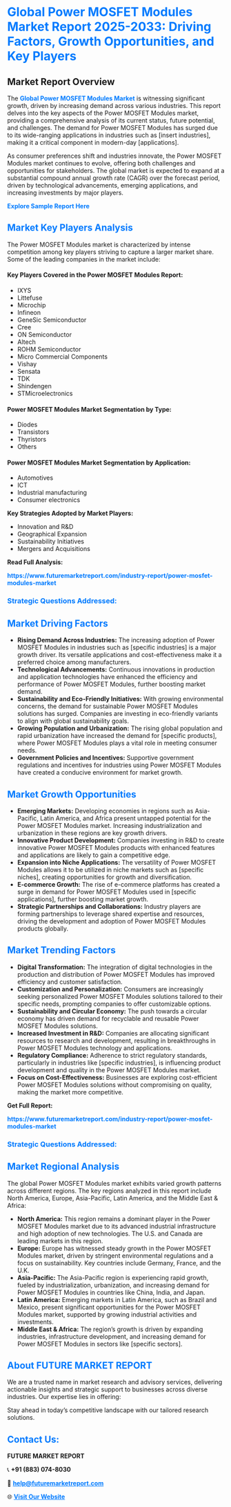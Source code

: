 <h1 style="color: #007BFF;">Global Power MOSFET Modules Market Report 2025-2033: Driving Factors, Growth Opportunities, and Key Players</h1>

<section id="overview">
<h2>Market Report Overview</h2>
<p>The <a href="https://www.futuremarketreport.com/industry-report/power-mosfet-modules-market" style="color: #007BFF; text-decoration: none;"><strong>Global Power MOSFET Modules Market</strong></a> is witnessing significant growth, driven by increasing demand across various industries. This report delves into the key aspects of the Power MOSFET Modules market, providing a comprehensive analysis of its current status, future potential, and challenges. The demand for Power MOSFET Modules has surged due to its wide-ranging applications in industries such as [insert industries], making it a critical component in modern-day [applications].</p>
<p>As consumer preferences shift and industries innovate, the Power MOSFET Modules market continues to evolve, offering both challenges and opportunities for stakeholders. The global market is expected to expand at a substantial compound annual growth rate (CAGR) over the forecast period, driven by technological advancements, emerging applications, and increasing investments by major players.</p>
</section>

<section id="overview">
<p><a href="https://www.futuremarketreport.com/request-sample/reportId=115874" style="color: #007BFF; text-decoration: none;"><strong>Explore Sample Report Here</strong></a></p>
</section>

<section id="key-players">
<h2 style="color: #007BFF;">Market Key Players Analysis</h2>
<p>The Power MOSFET Modules market is characterized by intense competition among key players striving to capture a larger market share. Some of the leading companies in the market include:</p>
<h4>Key Players Covered in the Power MOSFET Modules Report:</h4>
<ul><li>IXYS</li><li>Littefuse</li><li>Microchip</li><li>Infineon</li><li>GeneSic Semiconductor</li><li>Cree</li><li>ON Semiconductor</li><li>Altech</li><li>ROHM Semiconductor</li><li>Micro Commercial Components</li><li>Vishay</li><li>Sensata</li><li>TDK</li><li>Shindengen</li><li>STMicroelectronics</li></ul>
<h4>Power MOSFET Modules Market Segmentation by Type:</h4>
<ul><li>Diodes</li><li>Transistors</li><li>Thyristors</li><li>Others</li></ul>

<h4>Power MOSFET Modules Market Segmentation by Application:</h4>
<ul><li>Automotives</li><li>ICT</li><li>Industrial manufacturing</li><li>Consumer electronics</li></ul>
<p><strong>Key Strategies Adopted by Market Players:</strong></p>
<ul>
<li>Innovation and R&D</li>
<li>Geographical Expansion</li>
<li>Sustainability Initiatives</li>
<li>Mergers and Acquisitions</li>
</ul>
</section>

<section>
<p><strong>Read Full Analysis: </strong></p><a href="https://www.futuremarketreport.com/industry-report/power-mosfet-modules-market" style="color: #007BFF; text-decoration: none;"><strong>https://www.futuremarketreport.com/industry-report/power-mosfet-modules-market</strong></a>
<h3 style="color: #007BFF;">Strategic Questions Addressed:</h3>
</section>

<section id="driving-factors">
<h2 style="color: #007BFF;">Market Driving Factors</h2>
<ul>
<li><strong>Rising Demand Across Industries:</strong> The increasing adoption of Power MOSFET Modules in industries such as [specific industries] is a major growth driver. Its versatile applications and cost-effectiveness make it a preferred choice among manufacturers.</li>
<li><strong>Technological Advancements:</strong> Continuous innovations in production and application technologies have enhanced the efficiency and performance of Power MOSFET Modules, further boosting market demand.</li>
<li><strong>Sustainability and Eco-Friendly Initiatives:</strong> With growing environmental concerns, the demand for sustainable Power MOSFET Modules solutions has surged. Companies are investing in eco-friendly variants to align with global sustainability goals.</li>
<li><strong>Growing Population and Urbanization:</strong> The rising global population and rapid urbanization have increased the demand for [specific products], where Power MOSFET Modules plays a vital role in meeting consumer needs.</li>
<li><strong>Government Policies and Incentives:</strong> Supportive government regulations and incentives for industries using Power MOSFET Modules have created a conducive environment for market growth.</li>
</ul>
</section>

<section id="growth-opportunities">
<h2 style="color: #007BFF;">Market Growth Opportunities</h2>
<ul>
<li><strong>Emerging Markets:</strong> Developing economies in regions such as Asia-Pacific, Latin America, and Africa present untapped potential for the Power MOSFET Modules market. Increasing industrialization and urbanization in these regions are key growth drivers.</li>
<li><strong>Innovative Product Development:</strong> Companies investing in R&D to create innovative Power MOSFET Modules products with enhanced features and applications are likely to gain a competitive edge.</li>
<li><strong>Expansion into Niche Applications:</strong> The versatility of Power MOSFET Modules allows it to be utilized in niche markets such as [specific niches], creating opportunities for growth and diversification.</li>
<li><strong>E-commerce Growth:</strong> The rise of e-commerce platforms has created a surge in demand for Power MOSFET Modules used in [specific applications], further boosting market growth.</li>
<li><strong>Strategic Partnerships and Collaborations:</strong> Industry players are forming partnerships to leverage shared expertise and resources, driving the development and adoption of Power MOSFET Modules products globally.</li>
</ul>
</section>

<section id="trending-factors">
<h2 style="color: #007BFF;">Market Trending Factors</h2>
<ul>
<li><strong>Digital Transformation:</strong> The integration of digital technologies in the production and distribution of Power MOSFET Modules has improved efficiency and customer satisfaction.</li>
<li><strong>Customization and Personalization:</strong> Consumers are increasingly seeking personalized Power MOSFET Modules solutions tailored to their specific needs, prompting companies to offer customizable options.</li>
<li><strong>Sustainability and Circular Economy:</strong> The push towards a circular economy has driven demand for recyclable and reusable Power MOSFET Modules solutions.</li>
<li><strong>Increased Investment in R&D:</strong> Companies are allocating significant resources to research and development, resulting in breakthroughs in Power MOSFET Modules technology and applications.</li>
<li><strong>Regulatory Compliance:</strong> Adherence to strict regulatory standards, particularly in industries like [specific industries], is influencing product development and quality in the Power MOSFET Modules market.</li>
<li><strong>Focus on Cost-Effectiveness:</strong> Businesses are exploring cost-efficient Power MOSFET Modules solutions without compromising on quality, making the market more competitive.</li>
</ul>
</section>

<section>
<p><strong>Get Full Report: </strong></p><a href="https://www.futuremarketreport.com/industry-report/power-mosfet-modules-market" style="color: #007BFF; text-decoration: none;"><strong>https://www.futuremarketreport.com/industry-report/power-mosfet-modules-market</strong></a>
<h3 style="color: #007BFF;">Strategic Questions Addressed:</h3>
</section>


<section id="regional-analysis">
<h2 style="color: #007BFF;">Market Regional Analysis</h2>
<p>The global Power MOSFET Modules market exhibits varied growth patterns across different regions. The key regions analyzed in this report include North America, Europe, Asia-Pacific, Latin America, and the Middle East & Africa:</p>
<ul>
<li><strong>North America:</strong> This region remains a dominant player in the Power MOSFET Modules market due to its advanced industrial infrastructure and high adoption of new technologies. The U.S. and Canada are leading markets in this region.</li>
<li><strong>Europe:</strong> Europe has witnessed steady growth in the Power MOSFET Modules market, driven by stringent environmental regulations and a focus on sustainability. Key countries include Germany, France, and the U.K.</li>
<li><strong>Asia-Pacific:</strong> The Asia-Pacific region is experiencing rapid growth, fueled by industrialization, urbanization, and increasing demand for Power MOSFET Modules in countries like China, India, and Japan.</li>
<li><strong>Latin America:</strong> Emerging markets in Latin America, such as Brazil and Mexico, present significant opportunities for the Power MOSFET Modules market, supported by growing industrial activities and investments.</li>
<li><strong>Middle East & Africa:</strong> The region’s growth is driven by expanding industries, infrastructure development, and increasing demand for Power MOSFET Modules in sectors like [specific sectors].</li>
</ul>
</section>

<footer>
<h2 style="color: #007BFF;">About FUTURE MARKET REPORT</h2>
<p>We are a trusted name in market research and advisory services, delivering actionable insights and strategic support to businesses across diverse industries. Our expertise lies in offering:</p>

<p>Stay ahead in today’s competitive landscape with our tailored research solutions.</p>

<h2 style="color: #007BFF;">Contact Us:</h2>
<p><strong>FUTURE MARKET REPORT</strong></p>
<p>📞 <strong>+91 (883) 074-8030</strong></p>
<p>📧 <strong><a href="mailto:help@futuremarketreport.com" style="color: #007BFF;">help@futuremarketreport.com</a></strong></p>
<p>🌐 <strong><a href="https://www.futuremarketreport.com/" style="color: #007BFF;">Visit Our Website</a></strong></p>
</footer>